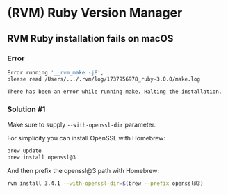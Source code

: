 # (RVM) Ruby Version Manager

## RVM Ruby installation fails on macOS

### Error

```bash
Error running '__rvm_make -j8',
please read /Users/.../.rvm/log/1737956978_ruby-3.0.0/make.log

There has been an error while running make. Halting the installation.
```

### Solution #1

Make sure to supply `--with-openssl-dir` parameter.

For simplicity you can install OpenSSL with Homebrew:

```bash
brew update
brew install openssl@3
```

And then prefix the openssl@3 path with Homebrew:

```bash
rvm install 3.4.1 --with-openssl-dir=$(brew --prefix openssl@3)
```

